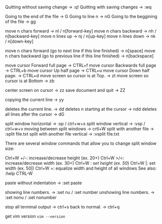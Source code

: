 Quitting without saving change     -> :q!
Quitting with saving changes       -> :wq

Going to the end of the file       -> G
Going to line n                    -> nG
Going to the beggining of the file -> gg

move n chars forward               -> nl / n[forward-key]
move n chars backward              -> nh / n[backward-key]
move n lines up                    -> nj / n[up-key]
move n lines down                  -> nk / n[down-key]

move n chars forward (go to next line if this line finished)
                                   -> n[space]
move n chars backward (go to previous line if this line finished)
                                   -> n[backspace]

move cursor Forward full page      -> CTRL+f
move cursor Backwards full page    -> CTRL+b
move cursor Up half page           -> CTRL+u
move cursor Down half page.        -> CTRL+d
move screen so cursor is at Top.   -> zt
move screen so cursor is at Bottom -> zb

center screen on cursor            -> zz 
save document and quit             -> ZZ 

copying the current line           -> yy

deletes the current line.          -> dd
deletes n starting at the cursor   -> ndd 
deletes all lines after the cursor -> dG 

split window horizontal            -> :sp    / ctrl+w+s
split window vertical              -> :vsp   /  ctrl+w+v
moving between split windows       -> crtl+W
split with another file            -> :split file.txt
split with another file vertical   -> :vsplit file.txt

There are several window commands that allow you to change split window size:

Ctrl+W +/-: increase/decrease height (ex. 20<C-w>+)
Ctrl+W >/<: increase/decrease width (ex. 30<C-w><)
Ctrl+W _: set height (ex. 50<C-w>_)
Ctrl+W |: set width (ex. 50<C-w>|)
Ctrl+W =: equalize width and height of all windows
See also: :help CTRL-W

paste without indentation          -> :set paste

showing line numbers.              -> :set nu / :set number
unshowing line numbers.            -> :set nonu / :set nonumber

stop all terminal output           -> ctrl+s
back to normal.                    -> ctrl+q

get vim version
`vim --version`

